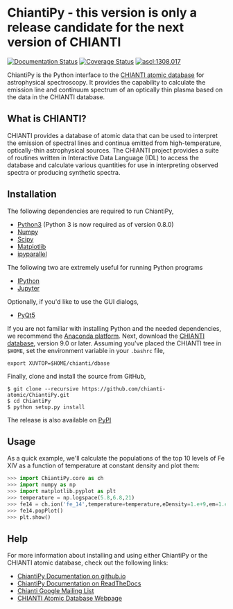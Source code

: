 # ChiantiPy - this version is only a release candidate for the next version of CHIANTI
[![Documentation Status](http://readthedocs.org/projects/chiantipy/badge/?version=latest)](http://chiantipy.readthedocs.io/en/latest/?badge=latest)
[![Coverage Status](https://coveralls.io/repos/github/chianti-atomic/ChiantiPy/badge.svg?branch=master)](https://coveralls.io/github/chianti-atomic/ChiantiPy?branch=master)
[![ascl:1308.017](https://img.shields.io/badge/ascl-1308.017-blue.svg?colorB=262255)](http://ascl.net/1308.017)

ChiantiPy is the Python interface to the [CHIANTI atomic database](http://www.chiantidatabase.org) for astrophysical spectroscopy.  It provides the capability to calculate the emission line and continuum spectrum of an optically thin plasma based on the data in the CHIANTI database.

## What is CHIANTI?
CHIANTI provides a database of atomic data that can be used to interpret the emission of spectral lines and continua emitted from high-temperature, optically-thin astrophysical sources.  The CHIANTI project provides a suite of routines written in Interactive Data Language (IDL) to access the database and calculate various quantities for use in interpreting observed spectra or producing synthetic spectra.

## Installation
The following dependencies are required to run ChiantiPy,

* [Python3](https://www.python.org/) (Python 3 is now required as of version 0.8.0)
* [Numpy](http://www.numpy.org/)
* [Scipy](https://www.scipy.org/)
* [Matplotlib](http://matplotlib.org/)
* [ipyparallel](https://github.com/ipython/ipyparallel)

The following two are extremely useful for running Python programs
* [IPython](http://ipython.org)
* [Jupyter](http://jupyter.org/)


Optionally, if you'd like to use the GUI dialogs,

* [PyQt5](https://riverbankcomputing.com/software/pyqt/intro)

If you are not familiar with installing Python and the needed dependencies, we recommend the [Anaconda platform](https://www.continuum.io/downloads). Next, download the [CHIANTI database](http://www.chiantidatabase.org/chianti_download.html), version 9.0 or later. Assuming you've placed the CHIANTI tree in `$HOME`, set the environment variable in your `.bashrc` file,
```Shell
export XUVTOP=$HOME/chianti/dbase
```

Finally, clone and install the source from GitHub,
```Shell
$ git clone --recursive https://github.com/chianti-atomic/ChiantiPy.git
$ cd ChiantiPy
$ python setup.py install
```
The release is also available on [PyPI](https://pypi.org/project/ChiantiPy/)

## Usage
As a quick example, we'll calculate the populations of the top 10 levels of Fe XIV as a function of temperature at constant density and plot them:
```Python
>>> import ChiantiPy.core as ch
>>> import numpy as np
>>> import matplotlib.pyplot as plt
>>> temperature = np.logspace(5.8,6.8,21)
>>> fe14 = ch.ion('fe_14',temperature=temperature,eDensity=1.e+9,em=1.e+27)
>>> fe14.popPlot()
>>> plt.show()
```

## Help
For more information about installing and using either ChiantiPy or the CHIANTI atomic database, check out the following links:

* [ChiantiPy Documentation on github.io](http://chianti-atomic.github.io/)
* [ChiantiPy Documentation on ReadTheDocs](https://chiantipy.readthedocs.io/)
* [Chianti Google Mailing List](https://groups.google.com/forum/#!forum/chianti)
* [CHIANTI Atomic Database Webpage](http://www.chiantidatabase.org/)
